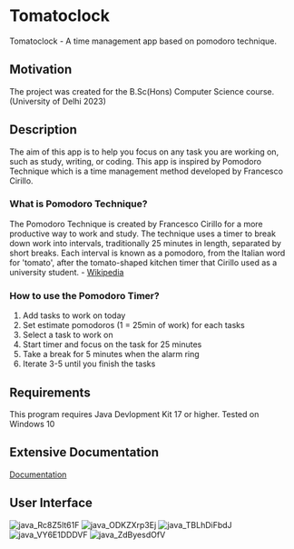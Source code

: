 # Tomatoclock
Tomatoclock - A time management app based on pomodoro technique.

## Motivation
The project was created for the B.Sc(Hons) Computer Science course. (University of Delhi 2023)

## Description
The aim of this app is to help you focus on any task you are working on, 
such as study, writing, or coding. This app is inspired by Pomodoro Technique
which is a time management method developed by Francesco Cirillo.

### What is Pomodoro Technique?
The Pomodoro Technique is created by Francesco Cirillo for a more productive way to work and study. The technique uses a timer to break down work into intervals, traditionally 25 minutes in length, separated by short breaks. Each interval is known as a pomodoro, from the Italian word for 'tomato', after the tomato-shaped kitchen timer that Cirillo used as a university student. - [Wikipedia](https://en.wikipedia.org/wiki/Pomodoro_Technique)

### How to use the Pomodoro Timer?
1. Add tasks to work on today
2. Set estimate pomodoros (1 = 25min of work) for each tasks
3. Select a task to work on
4. Start timer and focus on the task for 25 minutes
5. Take a break for 5 minutes when the alarm ring
6. Iterate 3-5 until you finish the tasks

## Requirements
This program requires Java Devlopment Kit 17 or higher.
Tested on Windows 10

## Extensive Documentation
[Documentation]([https://link-url-here.org](https://github.com/chiragwad/Tomatoclock/blob/main/Documentation.pdf))

## User Interface
![java_Rc8Z5lt61F](https://user-images.githubusercontent.com/70256225/235267864-db50e75c-8313-49d5-9391-1c5b3f85a830.png)
![java_ODKZXrp3Ej](https://user-images.githubusercontent.com/70256225/235187988-b5291aae-53b6-4c92-96d2-29ab579b9fdc.png)
![java_TBLhDiFbdJ](https://user-images.githubusercontent.com/70256225/235267895-89205213-db37-47da-afc8-eb9868be675f.png)
![java_VY6E1DDDVF](https://user-images.githubusercontent.com/70256225/235188013-41c6e436-d387-4e5b-b2a5-da23271c30ef.png)
![java_ZdByesdOfV](https://user-images.githubusercontent.com/70256225/235188016-30903656-9e96-41cc-b1b4-efb39288e375.png)
